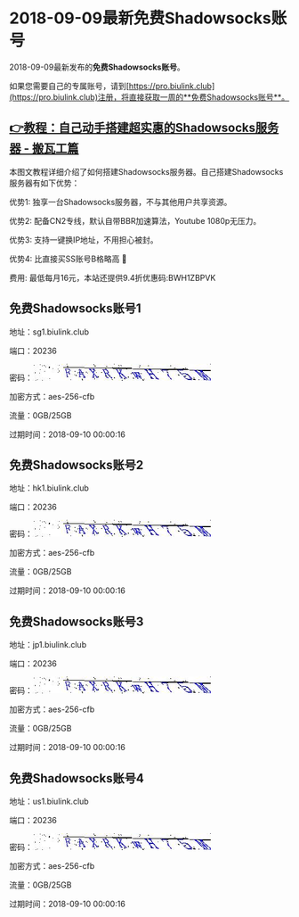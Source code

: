 # 2018-09-09最新**免费Shadowsocks账号**

2018-09-09最新发布的**免费Shadowsocks账号**。

如果您需要自己的专属账号，请到[https://pro.biulink.club](https://pro.biulink.club)注册，将直接获取一周的**免费Shadowsocks账号**。

## [👉教程：自己动手搭建超实惠的Shadowsocks服务器 - 搬瓦工篇](https://github.com/Biulink/ShadowsocksTutorials/blob/master/%E6%95%99%E6%82%A8%E8%87%AA%E5%B7%B1%E5%8A%A8%E6%89%8B%E6%90%AD%E5%BB%BA%E8%B6%85%E5%AE%9E%E6%83%A0%E7%9A%84Shadowsocks%E6%9C%8D%E5%8A%A1%E5%99%A8%20-%20%E6%90%AC%E7%93%A6%E5%B7%A5%E7%AF%87.md)
  
  本图文教程详细介绍了如何搭建Shadowsocks服务器。自己搭建Shadowsocks服务器有如下优势：

  优势1: 独享一台Shadowsocks服务器，不与其他用户共享资源。

  优势2: 配备CN2专线，默认自带BBR加速算法，Youtube 1080p无压力。

  优势3: 支持一键换IP地址，不用担心被封。

  优势4: 比直接买SS账号B格略高 🙂

  费用: 最低每月16元，本站还提供9.4折优惠码:BWH1ZBPVK  
## 免费Shadowsocks账号1

地址：sg1.biulink.club

端口：20236

密码：![免费Shadowsocks账号密码](../password/e9395366-e1ac-4c05-a30f-f00171507ea8.jpg)

加密方式：aes-256-cfb

流量：0GB/25GB

过期时间：2018-09-10 00:00:16

## 免费Shadowsocks账号2

地址：hk1.biulink.club

端口：20236

密码：![免费Shadowsocks账号密码](../password/e9395366-e1ac-4c05-a30f-f00171507ea8.jpg)

加密方式：aes-256-cfb

流量：0GB/25GB

过期时间：2018-09-10 00:00:16

## 免费Shadowsocks账号3

地址：jp1.biulink.club

端口：20236

密码：![免费Shadowsocks账号密码](../password/e9395366-e1ac-4c05-a30f-f00171507ea8.jpg)

加密方式：aes-256-cfb

流量：0GB/25GB

过期时间：2018-09-10 00:00:16

## 免费Shadowsocks账号4

地址：us1.biulink.club

端口：20236

密码：![免费Shadowsocks账号密码](../password/e9395366-e1ac-4c05-a30f-f00171507ea8.jpg)

加密方式：aes-256-cfb

流量：0GB/25GB

过期时间：2018-09-10 00:00:16

